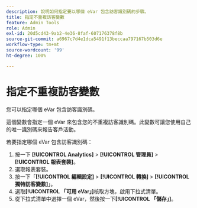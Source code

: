 ```yaml
---
description: 說明如何指定要以哪個 eVar 包含訪客識別碼的步驟。
title: 指定不重複訪客變數
feature: Admin Tools
role: Admin
exl-id: 20d5cd43-9ab2-4e36-8faf-607176378f8b
source-git-commit: a6967c7d4e1dca5491f13beccaa797167b503d6e
workflow-type: tm+mt
source-wordcount: '99'
ht-degree: 100%

---
```


# 指定不重複訪客變數

您可以指定哪個 eVar 包含訪客識別碼。

這個變數會指定一個 eVar 來包含您的不重複訪客識別碼。此變數可讓您使用自己的唯一識別碼來報告客戶活動。

若要指定哪個 eVar 包含訪客識別碼：

1. 按一下 **[!UICONTROL Analytics]** > **[!UICONTROL 管理員]** > **[!UICONTROL 報表套裝]**。
1. 選取報表套裝。
1. 按一下「**[!UICONTROL 編輯設定]** > **[!UICONTROL 轉換]** > **[!UICONTROL 獨特訪客變數]**」。
1.  選取&#x200B;**[!UICONTROL 「可用 eVar」]**&#x200B;核取方塊，啟用下拉式清單。
1. 從下拉式清單中選擇一個 eVar，然後按一下&#x200B;**[!UICONTROL 「儲存」]**。
